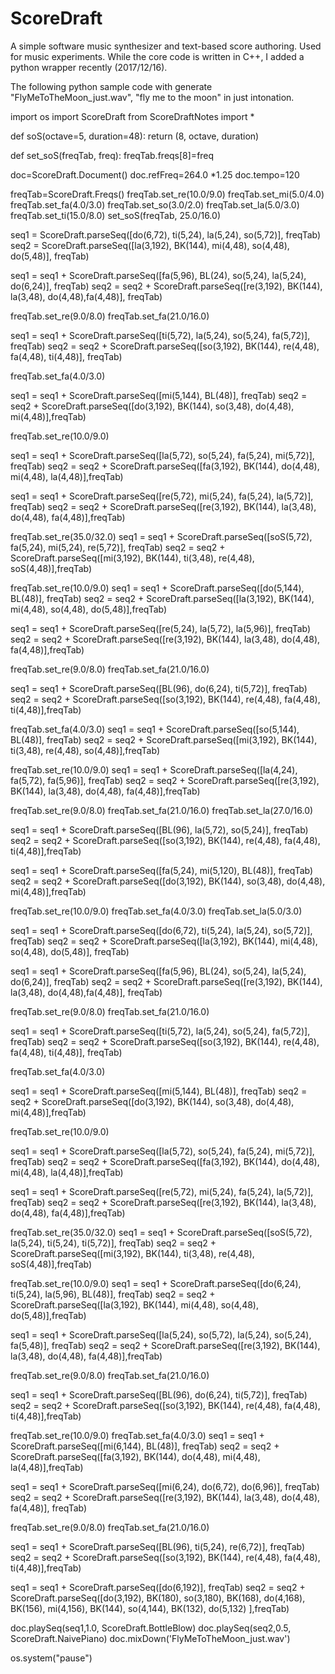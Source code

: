 ScoreDraft
================
A simple software music synthesizer and text-based score authoring. Used for music experiments. 
While the core code is written in C++, I added a python wrapper recently (2017/12/16).

The following python sample code with generate "FlyMeToTheMoon_just.wav", "fly me to the moon" in just intonation.

import os 
import ScoreDraft
from ScoreDraftNotes import *

def soS(octave=5, duration=48):
	return (8, octave, duration)

def set_soS(freqTab, freq):
	freqTab.freqs[8]=freq

doc=ScoreDraft.Document()
doc.refFreq=264.0 *1.25
doc.tempo=120

freqTab=ScoreDraft.Freqs()
freqTab.set_re(10.0/9.0)
freqTab.set_mi(5.0/4.0)
freqTab.set_fa(4.0/3.0)
freqTab.set_so(3.0/2.0)
freqTab.set_la(5.0/3.0)
freqTab.set_ti(15.0/8.0)
set_soS(freqTab, 25.0/16.0)

seq1 = ScoreDraft.parseSeq([do(6,72), ti(5,24), la(5,24), so(5,72)], freqTab)
seq2 = ScoreDraft.parseSeq([la(3,192), BK(144), mi(4,48), so(4,48), do(5,48)], freqTab)

seq1 = seq1 + ScoreDraft.parseSeq([fa(5,96), BL(24), so(5,24), la(5,24), do(6,24)], freqTab)
seq2 = seq2 + ScoreDraft.parseSeq([re(3,192), BK(144), la(3,48), do(4,48),fa(4,48)], freqTab)

freqTab.set_re(9.0/8.0)
freqTab.set_fa(21.0/16.0)

seq1 = seq1 + ScoreDraft.parseSeq([ti(5,72), la(5,24), so(5,24), fa(5,72)], freqTab)
seq2 = seq2 + ScoreDraft.parseSeq([so(3,192), BK(144), re(4,48), fa(4,48), ti(4,48)], freqTab)

freqTab.set_fa(4.0/3.0)

seq1 = seq1 + ScoreDraft.parseSeq([mi(5,144), BL(48)], freqTab)
seq2 = seq2 + ScoreDraft.parseSeq([do(3,192), BK(144), so(3,48), do(4,48), mi(4,48)],freqTab)

freqTab.set_re(10.0/9.0)

seq1 = seq1 + ScoreDraft.parseSeq([la(5,72), so(5,24), fa(5,24), mi(5,72)], freqTab)
seq2 = seq2 + ScoreDraft.parseSeq([fa(3,192), BK(144), do(4,48), mi(4,48), la(4,48)],freqTab)

seq1 = seq1 + ScoreDraft.parseSeq([re(5,72), mi(5,24), fa(5,24), la(5,72)], freqTab)
seq2 = seq2 + ScoreDraft.parseSeq([re(3,192), BK(144), la(3,48), do(4,48), fa(4,48)],freqTab)

freqTab.set_re(35.0/32.0)
seq1 = seq1 + ScoreDraft.parseSeq([soS(5,72), fa(5,24), mi(5,24), re(5,72)], freqTab)
seq2 = seq2 + ScoreDraft.parseSeq([mi(3,192), BK(144), ti(3,48), re(4,48), soS(4,48)],freqTab)

freqTab.set_re(10.0/9.0)
seq1 = seq1 + ScoreDraft.parseSeq([do(5,144), BL(48)], freqTab)
seq2 = seq2 + ScoreDraft.parseSeq([la(3,192), BK(144), mi(4,48), so(4,48), do(5,48)],freqTab)

seq1 = seq1 + ScoreDraft.parseSeq([re(5,24), la(5,72), la(5,96)], freqTab)
seq2 = seq2 + ScoreDraft.parseSeq([re(3,192), BK(144), la(3,48), do(4,48), fa(4,48)],freqTab)	

freqTab.set_re(9.0/8.0)
freqTab.set_fa(21.0/16.0)

seq1 = seq1 + ScoreDraft.parseSeq([BL(96), do(6,24), ti(5,72)], freqTab)
seq2 = seq2 + ScoreDraft.parseSeq([so(3,192), BK(144), re(4,48), fa(4,48), ti(4,48)],freqTab)	

freqTab.set_fa(4.0/3.0)
seq1 = seq1 + ScoreDraft.parseSeq([so(5,144), BL(48)], freqTab)
seq2 = seq2 + ScoreDraft.parseSeq([mi(3,192), BK(144), ti(3,48), re(4,48), so(4,48)],freqTab)

freqTab.set_re(10.0/9.0)
seq1 = seq1 + ScoreDraft.parseSeq([la(4,24), fa(5,72), fa(5,96)], freqTab)
seq2 = seq2 + ScoreDraft.parseSeq([re(3,192), BK(144), la(3,48), do(4,48), fa(4,48)],freqTab)

freqTab.set_re(9.0/8.0)
freqTab.set_fa(21.0/16.0)
freqTab.set_la(27.0/16.0)

seq1 = seq1 + ScoreDraft.parseSeq([BL(96), la(5,72), so(5,24)], freqTab)
seq2 = seq2 + ScoreDraft.parseSeq([so(3,192), BK(144), re(4,48), fa(4,48), ti(4,48)],freqTab)	

seq1 = seq1 + ScoreDraft.parseSeq([fa(5,24), mi(5,120), BL(48)], freqTab)
seq2 = seq2 + ScoreDraft.parseSeq([do(3,192), BK(144), so(3,48), do(4,48), mi(4,48)],freqTab)

freqTab.set_re(10.0/9.0)
freqTab.set_fa(4.0/3.0)
freqTab.set_la(5.0/3.0)

seq1 = seq1 +  ScoreDraft.parseSeq([do(6,72), ti(5,24), la(5,24), so(5,72)], freqTab)
seq2 = seq2 +  ScoreDraft.parseSeq([la(3,192), BK(144), mi(4,48), so(4,48), do(5,48)], freqTab)

seq1 = seq1 + ScoreDraft.parseSeq([fa(5,96), BL(24), so(5,24), la(5,24), do(6,24)], freqTab)
seq2 = seq2 + ScoreDraft.parseSeq([re(3,192), BK(144), la(3,48), do(4,48),fa(4,48)], freqTab)

freqTab.set_re(9.0/8.0)
freqTab.set_fa(21.0/16.0)

seq1 = seq1 + ScoreDraft.parseSeq([ti(5,72), la(5,24), so(5,24), fa(5,72)], freqTab)
seq2 = seq2 + ScoreDraft.parseSeq([so(3,192), BK(144), re(4,48), fa(4,48), ti(4,48)], freqTab)

freqTab.set_fa(4.0/3.0)

seq1 = seq1 + ScoreDraft.parseSeq([mi(5,144), BL(48)], freqTab)
seq2 = seq2 + ScoreDraft.parseSeq([do(3,192), BK(144), so(3,48), do(4,48), mi(4,48)],freqTab)

freqTab.set_re(10.0/9.0)

seq1 = seq1 + ScoreDraft.parseSeq([la(5,72), so(5,24), fa(5,24), mi(5,72)], freqTab)
seq2 = seq2 + ScoreDraft.parseSeq([fa(3,192), BK(144), do(4,48), mi(4,48), la(4,48)],freqTab)

seq1 = seq1 + ScoreDraft.parseSeq([re(5,72), mi(5,24), fa(5,24), la(5,72)], freqTab)
seq2 = seq2 + ScoreDraft.parseSeq([re(3,192), BK(144), la(3,48), do(4,48), fa(4,48)],freqTab)

freqTab.set_re(35.0/32.0)
seq1 = seq1 + ScoreDraft.parseSeq([soS(5,72), la(5,24), ti(5,24), ti(5,72)], freqTab)
seq2 = seq2 + ScoreDraft.parseSeq([mi(3,192), BK(144), ti(3,48), re(4,48), soS(4,48)],freqTab)

freqTab.set_re(10.0/9.0)
seq1 = seq1 + ScoreDraft.parseSeq([do(6,24), ti(5,24), la(5,96), BL(48)], freqTab)
seq2 = seq2 + ScoreDraft.parseSeq([la(3,192), BK(144), mi(4,48), so(4,48), do(5,48)],freqTab)

seq1 = seq1 + ScoreDraft.parseSeq([la(5,24), so(5,72), la(5,24), so(5,24), fa(5,48)], freqTab)
seq2 = seq2 + ScoreDraft.parseSeq([re(3,192), BK(144), la(3,48), do(4,48), fa(4,48)],freqTab)

freqTab.set_re(9.0/8.0)
freqTab.set_fa(21.0/16.0)

seq1 = seq1 + ScoreDraft.parseSeq([BL(96), do(6,24), ti(5,72)], freqTab)
seq2 = seq2 + ScoreDraft.parseSeq([so(3,192), BK(144), re(4,48), fa(4,48), ti(4,48)],freqTab)	

freqTab.set_re(10.0/9.0)
freqTab.set_fa(4.0/3.0)
seq1 = seq1 + ScoreDraft.parseSeq([mi(6,144), BL(48)], freqTab)
seq2 = seq2 + ScoreDraft.parseSeq([fa(3,192), BK(144), do(4,48), mi(4,48), la(4,48)],freqTab)

seq1 = seq1 + ScoreDraft.parseSeq([mi(6,24), do(6,72), do(6,96)], freqTab)
seq2 = seq2 + ScoreDraft.parseSeq([re(3,192), BK(144), la(3,48), do(4,48), fa(4,48)], freqTab)

freqTab.set_re(9.0/8.0)
freqTab.set_fa(21.0/16.0)

seq1 = seq1 + ScoreDraft.parseSeq([BL(96), ti(5,24), re(6,72)], freqTab)
seq2 = seq2 + ScoreDraft.parseSeq([so(3,192), BK(144), re(4,48), fa(4,48), ti(4,48)],freqTab)	

seq1 = seq1 + ScoreDraft.parseSeq([do(6,192)], freqTab)
seq2 = seq2 + ScoreDraft.parseSeq([do(3,192), BK(180), so(3,180), BK(168), do(4,168), BK(156), mi(4,156), BK(144), so(4,144), BK(132), do(5,132) ],freqTab)	

doc.playSeq(seq1,1.0, ScoreDraft.BottleBlow)
doc.playSeq(seq2,0.5, ScoreDraft.NaivePiano)
doc.mixDown('FlyMeToTheMoon_just.wav')

os.system("pause") 



